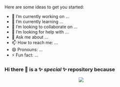 Here are some ideas to get you started:

- 🔭 I’m currently working on ...
- 🌱 I’m currently learning ...
- 👯 I’m looking to collaborate on ...
- 🤔 I’m looking for help with ...
- 💬 Ask me about ...
- 📫 How to reach me: ...
- 😄 Pronouns: ...
- ⚡ Fun fact: ...

### Hi there 👋  is a ✨ _special_ ✨ repository because

<p align="center">
<img src="https://onehack.us/uploads/default/original/3X/2/6/261b95e8c77eb5261fab8b7d3313f76ede57a358.png">
</p>
